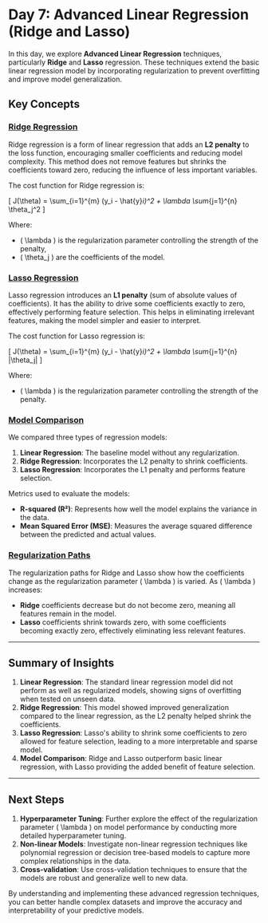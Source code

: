 # Day 7: Advanced Linear Regression (Ridge and Lasso)

In this day, we explore **Advanced Linear Regression** techniques, particularly **Ridge** and **Lasso** regression. These techniques extend the basic linear regression model by incorporating regularization to prevent overfitting and improve model generalization.

## Key Concepts

### [Ridge Regression](https://scikit-learn.org/stable/modules/generated/sklearn.linear_model.Ridge.html)

Ridge regression is a form of linear regression that adds an **L2 penalty** to the loss function, encouraging smaller coefficients and reducing model complexity. This method does not remove features but shrinks the coefficients toward zero, reducing the influence of less important variables.

The cost function for Ridge regression is:

\[
J(\theta) = \sum_{i=1}^{m} (y_i - \hat{y}_i)^2 + \lambda \sum_{j=1}^{n} \theta_j^2
\]

Where:
- \( \lambda \) is the regularization parameter controlling the strength of the penalty,
- \( \theta_j \) are the coefficients of the model.

### [Lasso Regression](https://scikit-learn.org/stable/modules/generated/sklearn.linear_model.Lasso.html)

Lasso regression introduces an **L1 penalty** (sum of absolute values of coefficients). It has the ability to drive some coefficients exactly to zero, effectively performing feature selection. This helps in eliminating irrelevant features, making the model simpler and easier to interpret.

The cost function for Lasso regression is:

\[
J(\theta) = \sum_{i=1}^{m} (y_i - \hat{y}_i)^2 + \lambda \sum_{j=1}^{n} |\theta_j|
\]

Where:
- \( \lambda \) is the regularization parameter controlling the strength of the penalty.

### [Model Comparison](https://scikit-learn.org/stable/modules/generated/sklearn.linear_model.LinearRegression.html)

We compared three types of regression models:
1. **Linear Regression**: The baseline model without any regularization.
2. **Ridge Regression**: Incorporates the L2 penalty to shrink coefficients.
3. **Lasso Regression**: Incorporates the L1 penalty and performs feature selection.

Metrics used to evaluate the models:
- **R-squared (R²)**: Represents how well the model explains the variance in the data.
- **Mean Squared Error (MSE)**: Measures the average squared difference between the predicted and actual values.

### [Regularization Paths](https://scikit-learn.org/stable/modules/generated/sklearn.linear_model.Ridge.html)

The regularization paths for Ridge and Lasso show how the coefficients change as the regularization parameter \( \lambda \) is varied. As \( \lambda \) increases:
- **Ridge** coefficients decrease but do not become zero, meaning all features remain in the model.
- **Lasso** coefficients shrink towards zero, with some coefficients becoming exactly zero, effectively eliminating less relevant features.

---

## Summary of Insights

1. **Linear Regression**: The standard linear regression model did not perform as well as regularized models, showing signs of overfitting when tested on unseen data.
2. **Ridge Regression**: This model showed improved generalization compared to the linear regression, as the L2 penalty helped shrink the coefficients.
3. **Lasso Regression**: Lasso's ability to shrink some coefficients to zero allowed for feature selection, leading to a more interpretable and sparse model.
4. **Model Comparison**: Ridge and Lasso outperform basic linear regression, with Lasso providing the added benefit of feature selection.

---

## Next Steps

1. **Hyperparameter Tuning**: Further explore the effect of the regularization parameter \( \lambda \) on model performance by conducting more detailed hyperparameter tuning.
2. **Non-linear Models**: Investigate non-linear regression techniques like polynomial regression or decision tree-based models to capture more complex relationships in the data.
3. **Cross-validation**: Use cross-validation techniques to ensure that the models are robust and generalize well to new data.

By understanding and implementing these advanced regression techniques, you can better handle complex datasets and improve the accuracy and interpretability of your predictive models.